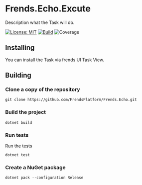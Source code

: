 # Frends.Echo.Excute
Description what the Task will do.

[![License: MIT](https://img.shields.io/badge/License-MIT-green.svg)](https://opensource.org/licenses/MIT)
[![Build](https://github.com/FrendsPlatform/Frends.Echo/actions/workflows/Execute_build_and_test_on_main.yml/badge.svg)](https://github.com/FrendsPlatform/Frends.Echo/actions)
![Coverage](https://app-github-custom-badges.azurewebsites.net/Badge?key=FrendsPlatform/Frends.Echo/Frends.Echo.Execute|main)

## Installing

You can install the Task via frends UI Task View.

## Building

### Clone a copy of the repository

`git clone https://github.com/FrendsPlatform/Frends.Echo.git`

### Build the project

`dotnet build`

### Run tests

Run the tests

`dotnet test`

### Create a NuGet package

`dotnet pack --configuration Release`